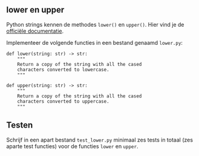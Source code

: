 ## lower en upper

Python strings kennen de methodes `lower()` en `upper()`. Hier vind je de [officiële documentatie](https://docs.python.org/3/library/stdtypes.html#str.upper).

Implementeer de volgende functies in een bestand genaamd `lower.py`:

    def lower(string: str) -> str:
        """
        Return a copy of the string with all the cased
        characters converted to lowercase.
        """

    def upper(string: str) -> str:
        """
        Return a copy of the string with all the cased
        characters converted to uppercase.
        """

## Testen

Schrijf in een apart bestand `test_lower.py` minimaal zes tests in totaal (zes aparte test functies) voor de functies `lower` en `upper`.